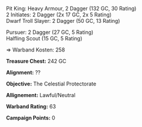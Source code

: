 Pit King: Heavy Armour, 2 Dagger (132 GC, 30 Rating)  
2 Initiates: 2 Dagger (2x 17 GC, 2x 5 Rating)  
Dwarf Troll Slayer: 2 Dagger (50 GC, 13 Rating)  

Pursuer: 2 Dagger (27 GC, 5 Rating)  
Halfling Scout (15 GC, 5 Rating)  

=> Warband Kosten: 258  

**Treasure Chest:** 242 GC 

**Alignment:** ??

**Objective:** The Celestial Protectorate

**Allignement:** Lawful/Neutral

**Warband Rating:** 63

**Campaign Points:** 0
